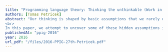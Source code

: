 ```yaml
---
title: "Programming language theory: Thinking the unthinkable (Work in progress)"
authors: [Tomas Petricek]
abstract: "Our thinking is shaped by basic assumptions that we rarely question. Such assumptions exist at multiple levels. Foucault’s episteme grounds knowledge within a particular epoch; Kuhn’s research paradigms determine how scientists of a given discipline approach problems and Lakatos’ research programmes provide undisputable assumptions followed by a group of scientists.
<br>
In this paper, we attempt to uncover some of these hidden assumptions in the area of programming language research. What are some of the hidden assumptions that we never question and that determine how programming languages are designed? And what might the world look like if we based our thinking or scientific method on different basic principles?"
publishedAt: "ppig-2016"
year: 2016
url_pdf: "/files/2016-PPIG-27th-Petricek.pdf"
---
```

